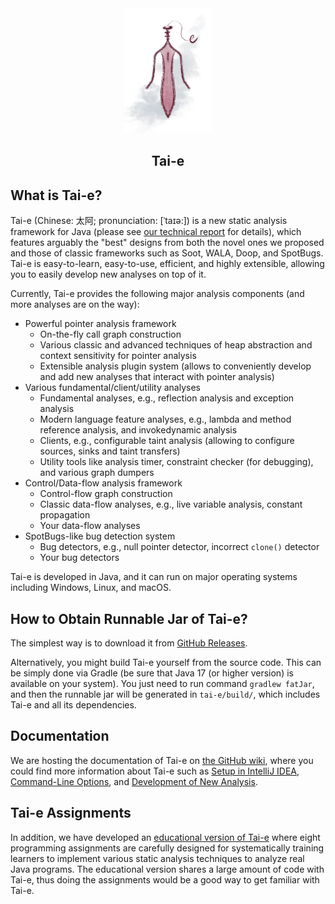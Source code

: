 <div align="center">
  <img src="tai-e-logo.png" height="200">

## Tai-e
</div>

## What is Tai-e?

Tai-e (Chinese: 太阿; pronunciation: [ˈtaɪə:]) is a new static analysis framework for Java (please see [our technical report](http://cs.nju.edu.cn/tiantan/taie.pdf) for details), which features arguably the "best" designs from both the novel ones we proposed and those of classic frameworks such as Soot, WALA, Doop, and SpotBugs. Tai-e is easy-to-learn, easy-to-use, efficient, and highly extensible, allowing you to easily develop new analyses on top of it.

Currently, Tai-e provides the following major analysis components (and more analyses are on the way):
- Powerful pointer analysis framework
    - On-the-fly call graph construction
    - Various classic and advanced techniques of heap abstraction and context sensitivity for pointer analysis
    - Extensible analysis plugin system (allows to conveniently develop and add new analyses that interact with pointer analysis)
- Various fundamental/client/utility analyses
    - Fundamental analyses, e.g., reflection analysis and exception analysis
    - Modern language feature analyses, e.g., lambda and method reference analysis, and invokedynamic analysis
    - Clients, e.g., configurable taint analysis (allowing to configure sources, sinks and taint transfers)
    - Utility tools like analysis timer, constraint checker (for debugging), and various graph dumpers
- Control/Data-flow analysis framework
    - Control-flow graph construction
    - Classic data-flow analyses, e.g., live variable analysis, constant propagation
    - Your data-flow analyses
- SpotBugs-like bug detection system
    - Bug detectors, e.g., null pointer detector, incorrect `clone()` detector
    - Your bug detectors

Tai-e is developed in Java, and it can run on major operating systems including Windows, Linux, and macOS.


## How to Obtain Runnable Jar of Tai-e?

The simplest way is to download it from [GitHub Releases](https://github.com/pascal-lab/Tai-e/releases).

Alternatively, you might build Tai-e yourself from the source code. This can be simply done via Gradle (be sure that Java 17 (or higher version) is available on your system). You just need to run command `gradlew fatJar`, and then the runnable jar will be generated in `tai-e/build/`, which includes Tai-e and all its dependencies.


## Documentation

We are hosting the documentation of Tai-e on [the GitHub wiki](https://github.com/pascal-lab/Tai-e/wiki), where you could find more information about Tai-e such as [Setup in IntelliJ IDEA](https://github.com/pascal-lab/Tai-e/wiki/Setup-Tai%E2%80%90e-in-IntelliJ-IDEA), [Command-Line Options](https://github.com/pascal-lab/Tai-e/wiki/How-to-Run-Tai%E2%80%90e%3F-(command%E2%80%90line-options)), and [Development of New Analysis](https://github.com/pascal-lab/Tai-e/wiki/How-to-Develop-A-New-Analysis-on-Tai%E2%80%90e%3F).


## Tai-e Assignments

In addition, we have developed an [educational version of Tai-e](http://tai-e.pascal-lab.net/en/intro/overview.html) where eight programming assignments are carefully designed for systematically training learners to implement various static analysis techniques to analyze real Java programs. The educational version shares a large amount of code with Tai-e, thus doing the assignments would be a good way to get familiar with Tai-e.
